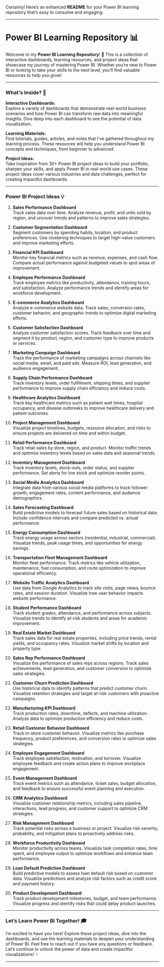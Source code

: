 Certainly! Here’s an enhanced **README** for your Power BI learning repository that’s easy to consume and engaging:

---

# Power BI Learning Repository 📊

Welcome to my **Power BI Learning Repository**! 🚀 This is a collection of interactive dashboards, learning resources, and project ideas that showcase my journey of mastering Power BI. Whether you’re new to Power BI or looking to take your skills to the next level, you’ll find valuable resources to help you grow!

---

### What's Inside? 🤔

**Interactive Dashboards:**  
Explore a variety of dashboards that demonstrate real-world business scenarios and how Power BI can transform raw data into meaningful insights. Dive deep into each dashboard to see the potential of data visualization.

**Learning Materials:**  
Find tutorials, guides, articles, and notes that I’ve gathered throughout my learning process. These resources will help you understand Power BI concepts and techniques, from beginner to advanced.

**Project Ideas:**  
Take inspiration from 30+ Power BI project ideas to build your portfolio, sharpen your skills, and apply Power BI in real-world use cases. These project ideas cover various industries and data challenges, perfect for creating impactful dashboards.

---

### Power BI Project Ideas 💡

1. **Sales Performance Dashboard**  
   Track sales data over time. Analyze revenue, profit, and units sold by region, and uncover trends and patterns to improve sales strategies.

2. **Customer Segmentation Dashboard**  
   Segment customers by spending habits, location, and product preferences. Use clustering techniques to target high-value customers and improve marketing efforts.

3. **Financial KPI Dashboard**  
   Monitor key financial metrics such as revenue, expenses, and cash flow. Compare actual performance against budgeted values to spot areas of improvement.

4. **Employee Performance Dashboard**  
   Track employee metrics like productivity, attendance, training hours, and satisfaction. Analyze performance trends and identify areas for workforce development.

5. **E-commerce Analytics Dashboard**  
   Analyze e-commerce website data. Track sales, conversion rates, customer behavior, and geographic trends to optimize digital marketing efforts.

6. **Customer Satisfaction Dashboard**  
   Analyze customer satisfaction scores. Track feedback over time and segment it by product, region, and customer type to improve products or services.

7. **Marketing Campaign Dashboard**  
   Track the performance of marketing campaigns across channels like social media, email, and paid ads. Measure ROI, lead generation, and audience engagement.

8. **Supply Chain Performance Dashboard**  
   Track inventory levels, order fulfillment, shipping times, and supplier performance to improve supply chain efficiency and reduce costs.

9. **Healthcare Analytics Dashboard**  
   Track key healthcare metrics such as patient wait times, hospital occupancy, and disease outbreaks to improve healthcare delivery and patient outcomes.

10. **Project Management Dashboard**  
    Visualize project timelines, budgets, resource allocation, and risks to ensure projects are delivered on time and within budget.

11. **Retail Performance Dashboard**  
    Track retail sales by store, region, and product. Monitor traffic trends and optimize inventory levels based on sales data and seasonal trends.

12. **Inventory Management Dashboard**  
    Track inventory levels, stock-outs, order status, and supplier performance. Set alerts for low stock and optimize reorder points.

13. **Social Media Analytics Dashboard**  
    Integrate data from various social media platforms to track follower growth, engagement rates, content performance, and audience demographics.

14. **Sales Forecasting Dashboard**  
    Build predictive models to forecast future sales based on historical data. Include confidence intervals and compare predicted vs. actual performance.

15. **Energy Consumption Dashboard**  
    Track energy usage across sectors (residential, industrial, commercial). Visualize trends, peak usage times, and opportunities for energy savings.

16. **Transportation Fleet Management Dashboard**  
    Monitor fleet performance. Track metrics like vehicle utilization, maintenance, fuel consumption, and route optimization to improve operational efficiency.

17. **Website Traffic Analytics Dashboard**  
    Use data from Google Analytics to track site visits, page views, bounce rates, and session duration. Visualize how user behavior impacts website performance.

18. **Student Performance Dashboard**  
    Track student grades, attendance, and performance across subjects. Visualize trends to identify at-risk students and areas for academic improvement.

19. **Real Estate Market Dashboard**  
    Track sales data for real estate properties, including price trends, rental yields, and occupancy rates. Visualize market shifts by location and property type.

20. **Sales Rep Performance Dashboard**  
    Visualize the performance of sales reps across regions. Track sales achievements, lead generation, and customer conversion to optimize sales strategies.

21. **Customer Churn Prediction Dashboard**  
    Use historical data to identify patterns that predict customer churn. Visualize retention strategies and target at-risk customers with proactive campaigns.

22. **Manufacturing KPI Dashboard**  
    Track production rates, downtime, defects, and machine utilization. Analyze data to optimize production efficiency and reduce costs.

23. **Retail Customer Behavior Dashboard**  
    Track in-store customer behavior. Visualize metrics like purchase frequency, product preferences, and conversion rates to optimize sales strategies.

24. **Employee Engagement Dashboard**  
    Track employee satisfaction, motivation, and turnover. Visualize employee feedback and create action plans to improve workplace engagement.

25. **Event Management Dashboard**  
    Track event metrics such as attendance, ticket sales, budget allocation, and feedback to ensure successful event planning and execution.

26. **CRM Analytics Dashboard**  
    Visualize customer relationship metrics, including sales pipeline, interactions, lead progress, and customer support to optimize CRM strategies.

27. **Risk Management Dashboard**  
    Track potential risks across a business or project. Visualize risk severity, probability, and mitigation plans to proactively address risks.

28. **Workforce Productivity Dashboard**  
    Monitor productivity across teams. Visualize task completion rates, time spent, and employee output to optimize workflows and enhance team performance.

29. **Loan Default Prediction Dashboard**  
    Build predictive models to assess loan default risk based on customer data. Visualize predictions and analyze risk factors such as credit score and payment history.

30. **Product Development Dashboard**  
    Track product development milestones, budget, and team performance. Visualize progress and identify risks that could delay product launches.

---

### Let’s Learn Power BI Together! 🎓

I’m excited to have you here! Explore these project ideas, dive into the dashboards, and use the learning materials to deepen your understanding of Power BI. Feel free to reach out if you have any questions or feedback. Let’s continue to unlock the power of data and create impactful visualizations! ✨

---
